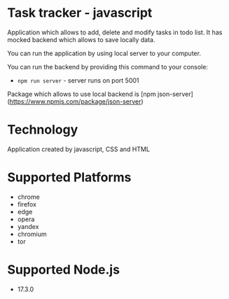 # Task tracker - javascript
Application which allows to add, delete and modify tasks in todo list. It has mocked backend which
allows to save locally data.

You can run the application by using local server to your computer.

You can run the backend by providing this command to your console:
- <code>npm run server</code> - server runs on port 5001

Package which allows to use local backend is [npm json-server] (https://www.npmjs.com/package/json-server)

# Technology
Application created by javascript, CSS and HTML

# Supported Platforms
- chrome
- firefox
- edge
- opera
- yandex
- chromium
- tor

# Supported Node.js
- 17.3.0